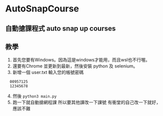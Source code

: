 # AutoSnapCourse
## 自動搶課程式 auto snap up courses
## 教學

1. 首先您要有Windows。因為這是windows才能用，而且wsl也不行喔。
2. 還要有Chrome 並更新到最新，然後安裝 python 及 selenium。
3. 新增一個 user.txt 輸入您的帳號密碼
```=
  00957125
  12345678
```
4. 然後 ```python3 main.py```
5. 跑一下就自動搶網程課
所以要其他課改一下課號
有衝堂的自己改一下就好，應該不難
